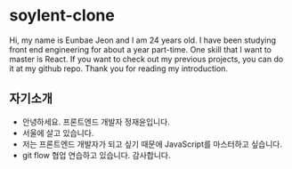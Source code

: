 # soylent-clone

Hi, my name is Eunbae Jeon and I am 24 years old.
I have been studying front end engineering for about a year part-time.
One skill that I want to master is React.
If you want to check out my previous projects, you can do it at my github repo.
Thank you for reading my introduction.




## 자기소개

- 안녕하세요. 프론트엔드 개발자 정재윤입니다.
- 서울에 살고 있습니다.
- 저는 프론트엔드 개발자가 되고 싶기 때문에 JavaScript를 마스터하고 싶습니다.
- git flow 협업 연습하고 있습니다. 감사합니다.


